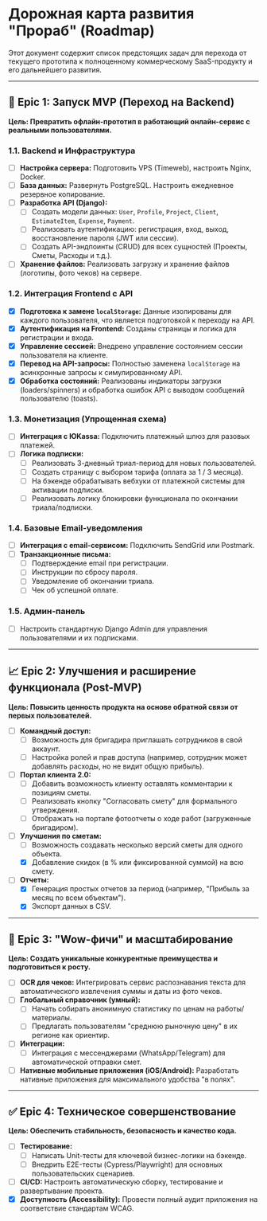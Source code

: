 
# Дорожная карта развития "Прораб" (Roadmap)

Этот документ содержит список предстоящих задач для перехода от текущего прототипа к полноценному коммерческому SaaS-продукту и его дальнейшего развития.

---

## 🚀 Epic 1: Запуск MVP (Переход на Backend)

**Цель: Превратить офлайн-прототип в работающий онлайн-сервис с реальными пользователями.**

### 1.1. Backend и Инфраструктура
- [ ] **Настройка сервера:** Подготовить VPS (Timeweb), настроить Nginx, Docker.
- [ ] **База данных:** Развернуть PostgreSQL. Настроить ежедневное резервное копирование.
- [ ] **Разработка API (Django):**
    - [ ] Создать модели данных: `User`, `Profile`, `Project`, `Client`, `EstimateItem`, `Expense`, `Payment`.
    - [ ] Реализовать аутентификацию: регистрация, вход, выход, восстановление пароля (JWT или сессии).
    - [ ] Создать API-эндпоинты (CRUD) для всех сущностей (Проекты, Сметы, Расходы и т.д.).
- [ ] **Хранение файлов:** Реализовать загрузку и хранение файлов (логотипы, фото чеков) на сервере.

### 1.2. Интеграция Frontend с API
- [x] **Подготовка к замене `localStorage`:** Данные изолированы для каждого пользователя, что является подготовкой к переходу на API.
- [x] **Аутентификация на Frontend:** Созданы страницы и логика для регистрации и входа.
- [x] **Управление сессией:** Внедрено управление состоянием сессии пользователя на клиенте.
- [x] **Перевод на API-запросы:** Полностью заменена `localStorage` на асинхронные запросы к симулированному API.
- [x] **Обработка состояний:** Реализованы индикаторы загрузки (loaders/spinners) и обработка ошибок API с выводом сообщений пользователю (toasts).

### 1.3. Монетизация (Упрощенная схема)
- [ ] **Интеграция с ЮKassa:** Подключить платежный шлюз для разовых платежей.
- [ ] **Логика подписки:**
    - [ ] Реализовать 3-дневный триал-период для новых пользователей.
    - [ ] Создать страницу с выбором тарифа (оплата за 1 / 3 месяца).
    - [ ] На бэкенде обрабатывать вебхуки от платежной системы для активации подписки.
    - [ ] Реализовать логику блокировки функционала по окончании триала/подписки.

### 1.4. Базовые Email-уведомления
- [ ] **Интеграция с email-сервисом:** Подключить SendGrid или Postmark.
- [ ] **Транзакционные письма:**
    - [ ] Подтверждение email при регистрации.
    - [ ] Инструкции по сбросу пароля.
    - [ ] Уведомление об окончании триала.
    - [ ] Чек об успешной оплате.

### 1.5. Админ-панель
- [ ] Настроить стандартную Django Admin для управления пользователями и их подписками.

---

## 📈 Epic 2: Улучшения и расширение функционала (Post-MVP)

**Цель: Повысить ценность продукта на основе обратной связи от первых пользователей.**

- [ ] **Командный доступ:**
    - [ ] Возможность для бригадира приглашать сотрудников в свой аккаунт.
    - [ ] Настройка ролей и прав доступа (например, сотрудник может добавлять расходы, но не видит общую прибыль).
- [ ] **Портал клиента 2.0:**
    - [ ] Добавить возможность клиенту оставлять комментарии к позициям сметы.
    - [ ] Реализовать кнопку "Согласовать смету" для формального утверждения.
    - [ ] Отображать на портале фотоотчеты о ходе работ (загруженные бригадиром).
- [ ] **Улучшения по сметам:**
    - [ ] Возможность создавать несколько версий сметы для одного объекта.
    - [x] Добавление скидок (в % или фиксированной суммой) на всю смету.
- [ ] **Отчеты:**
    - [x] Генерация простых отчетов за период (например, "Прибыль за месяц по всем объектам").
    - [x] Экспорт данных в CSV.

---

## 💎 Epic 3: "Wow-фичи" и масштабирование

**Цель: Создать уникальные конкурентные преимущества и подготовиться к росту.**

- [ ] **OCR для чеков:** Интегрировать сервис распознавания текста для автоматического извлечения суммы и даты из фото чеков.
- [ ] **Глобальный справочник (умный):**
    - [ ] Начать собирать анонимную статистику по ценам на работы/материалы.
    - [ ] Предлагать пользователям "среднюю рыночную цену" в их регионе как ориентир.
- [ ] **Интеграции:**
    - [ ] Интеграция с мессенджерами (WhatsApp/Telegram) для автоматической отправки смет.
- [ ] **Нативные мобильные приложения (iOS/Android):** Разработать нативные приложения для максимального удобства "в полях".

---

## ✅ Epic 4: Техническое совершенствование

**Цель: Обеспечить стабильность, безопасность и качество кода.**

- [ ] **Тестирование:**
    - [ ] Написать Unit-тесты для ключевой бизнес-логики на бэкенде.
    - [ ] Внедрить E2E-тесты (Cypress/Playwright) для основных пользовательских сценариев.
- [ ] **CI/CD:** Настроить автоматическую сборку, тестирование и развертывание проекта.
- [x] **Доступность (Accessibility):** Провести полный аудит приложения на соответствие стандартам WCAG.
